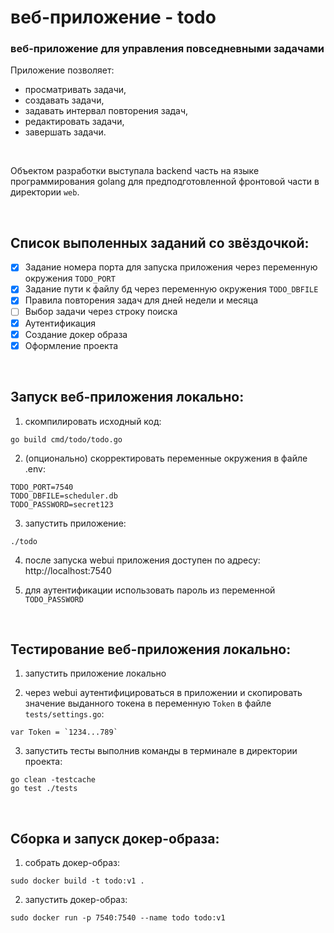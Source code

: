 # веб-приложение - todo
### веб-приложение для управления повседневными задачами

Приложение позволяет:
- просматривать задачи,
- создавать задачи,
- задавать интервал повторения задач,
- редактировать задачи,
- завершать задачи.

<br>

Объектом разработки выступала backend часть на языке программирования golang для предподготовленной фронтовой части в директории `web`.

<br>

## Список выполенных заданий со звёздочкой:
- [x] Задание номера порта для запуска приложения через переменную окружения `TODO_PORT`
- [x] Задание пути к файлу бд через переменную окружения `TODO_DBFILE`
- [x] Правила повторения задач для дней недели и месяца
- [ ] Выбор задачи через строку поиска
- [x] Аутентификация
- [x] Создание докер образа
- [x] Оформление проекта

<br>

## Запуск веб-приложения локально:
1. скомпилировать исходный код:
```
go build cmd/todo/todo.go
```

2. (опционально) скорректировать переменные окружения в файле .env:
```
TODO_PORT=7540
TODO_DBFILE=scheduler.db
TODO_PASSWORD=secret123
```

3. запустить приложение:
```
./todo
```

4. после запуска webui приложения доступен по адресу: http://localhost:7540

5. для аутентификации использовать пароль из переменной `TODO_PASSWORD`

<br>

## Тестирование веб-приложения локально:
1. запустить приложение локально

2. через webui аутентифицироваться в приложении и скопировать значение выданного токена в переменную `Token` в файле `tests/settings.go`:
```
var Token = `1234...789`
```

3. запустить тесты выполнив команды в терминале в директории проекта:
```
go clean -testcache
go test ./tests
```

<br>

## Сборка и запуск докер-образа:
1. собрать докер-образ:
```
sudo docker build -t todo:v1 .
```

2. запустить докер-образ:
```
sudo docker run -p 7540:7540 --name todo todo:v1
```
